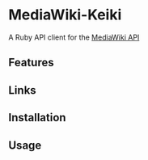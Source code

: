 # MediaWiki-Keiki

A Ruby API client for the [MediaWiki API](http://www.mediawiki.org/wiki/API:Main_page)

## Features


## Links


## Installation


## Usage
